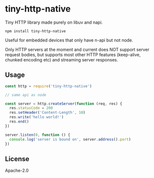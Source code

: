 # tiny-http-native

Tiny HTTP library made purely on libuv and napi.

```
npm install tiny-http-native
```

Useful for embedded devices that only have n-api but not node.

Only HTTP servers at the moment and current does NOT support server request bodies,
but supports most other HTTP features (keep-alive, chunked encoding etc)
and streaming server responses.

## Usage

``` js
const http = require('tiny-http-native')

// same api as node

const server = http.createServer(function (req, res) {
  res.statusCode = 200
  res.setHeader('Content-Length', 10)
  res.write('hello world!')
  res.end()
})

server.listen(0, function () {
  console.log('server is bound on', server.address().port)
})
```

## License

Apache-2.0
